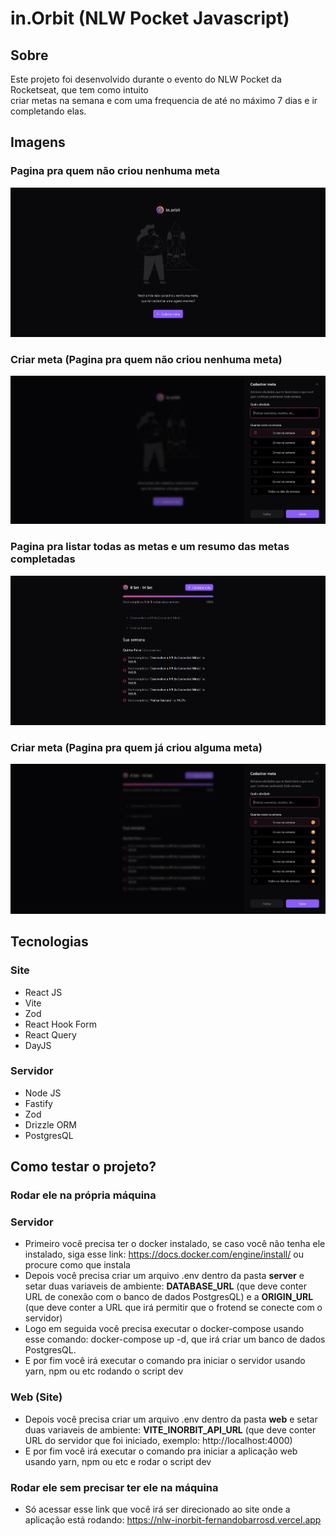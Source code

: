# in.Orbit (NLW Pocket Javascript)

## Sobre
Este projeto foi desenvolvido durante o evento do NLW Pocket da Rocketseat, que tem como intuito <br>
criar metas na semana e com uma frequencia de até no máximo 7 dias e ir completando elas.

## Imagens

### Pagina pra quem não criou nenhuma meta
<img src="/screenshots/nlw-inorbit-empty-goals-screen-screenshot.png">


### Criar meta (Pagina pra quem não criou nenhuma meta)
<img src="/screenshots/nlw-inorbit-create-goal-in-empty-goals-screen-screenshot.png">


### Pagina pra listar todas as metas e um resumo das metas completadas
<img src="/screenshots/nlw-inorbit-list-goals-and-goals-summary-screenshot.png">


### Criar meta (Pagina pra quem já criou alguma meta)
<img src="/screenshots/nlw-inorbit-create-goal-screenshot.png">


## Tecnologias

### Site
- React JS
- Vite
- Zod
- React Hook Form
- React Query
- DayJS

### Servidor
- Node JS
- Fastify
- Zod
- Drizzle ORM
- PostgresQL




## Como testar o projeto?

### Rodar ele na própria máquina
### Servidor

- Primeiro você precisa ter o docker instalado, se caso você não tenha ele instalado, siga esse link: https://docs.docker.com/engine/install/ ou procure como que instala
- Depois você precisa criar um arquivo .env dentro da pasta **server**
e setar duas variaveis de ambiente: **DATABASE_URL** (que deve conter URL de conexão com o banco de dados PostgresQL) e a
**ORIGIN_URL** (que deve conter a URL que irá permitir que o frotend se conecte com o servidor)
- Logo em seguida você precisa executar o docker-compose usando esse comando: docker-compose up -d, que irá criar um banco de dados PostgresQL.
- E por fim você irá executar o comando pra iniciar o servidor usando yarn, npm ou etc rodando o script dev

  
### Web (Site)
- Depois você precisa criar um arquivo .env dentro da pasta **web**
e setar duas variaveis de ambiente: **VITE_INORBIT_API_URL** (que deve conter URL do servidor que foi iniciado, exemplo: http://localhost:4000)
- E por fim você irá executar o comando pra iniciar a aplicação web usando yarn, npm ou etc e rodar o script dev


### Rodar ele sem precisar ter ele na máquina

- Só acessar esse link que você irá ser direcionado ao site onde a aplicação está rodando: https://nlw-inorbit-fernandobarrosd.vercel.app
  

